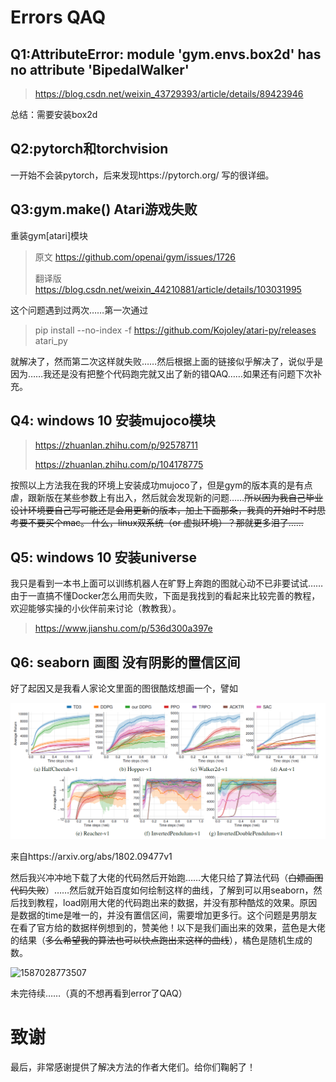 # Errors QAQ



## Q1:AttributeError: module 'gym.envs.box2d' has no attribute 'BipedalWalker'
> https://blog.csdn.net/weixin_43729393/article/details/89423946

总结：需要安装box2d

## Q2:pytorch和torchvision

一开始不会装pytorch，后来发现https://pytorch.org/ 写的很详细。

## Q3:gym.make() Atari游戏失败

重装gym[atari]模块

> 原文 https://github.com/openai/gym/issues/1726
>
> 翻译版 https://blog.csdn.net/weixin_44210881/article/details/103031995

这个问题遇到过两次……第一次通过

> pip install --no-index -f https://github.com/Kojoley/atari-py/releases atari_py

就解决了，然而第二次这样就失败……然后根据上面的链接似乎解决了，说似乎是因为……我还是没有把整个代码跑完就又出了新的错QAQ……如果还有问题下次补充。

## Q4: windows 10 安装mujoco模块

> https://zhuanlan.zhihu.com/p/92578711
>
> https://zhuanlan.zhihu.com/p/104178775

按照以上方法我在我的环境上安装成功mujoco了，但是gym的版本真的是有点虐，跟新版在某些参数上有出入，然后就会发现新的问题……~~所以因为我自己毕业设计环境要自己写可能还是会用更新的版本，加上下面那条，我真的开始时不时思考要不要买个mac。 什么，linux双系统（or 虚拟环境）？那就更多泪了……~~

## Q5: windows 10 安装universe

我只是看到一本书上面可以训练机器人在旷野上奔跑的图就心动不已非要试试……由于一直搞不懂Docker怎么用而失败，下面是我找到的看起来比较完善的教程，欢迎能够实操的小伙伴前来讨论（教教我）。

> https://www.jianshu.com/p/536d300a397e

## Q6: seaborn 画图 没有阴影的置信区间

好了起因又是我看人家论文里面的图很酷炫想画一个，譬如

![1587028313841](https://github.com/drarryon/Deep-Reinforcement-Learning/blob/master/laji/1587028313841.png)

来自https://arxiv.org/abs/1802.09477v1

然后我兴冲冲地下载了大佬的代码然后开始跑……大佬只给了算法代码（~~白嫖画图代码失败~~）……然后就开始百度如何绘制这样的曲线，了解到可以用seaborn，然后找到教程，load刚用大佬的代码跑出来的数据，并没有那种酷炫的效果。原因是数据的time是唯一的，并没有置信区间，需要增加更多行。这个问题是男朋友在看了官方给的数据样例想到的，赞美他！以下是我们画出来的效果，蓝色是大佬的结果（~~多么希望我的算法也可以快点跑出来这样的曲线~~），橘色是随机生成的数。

![1587028773507](D:\study\GitHub\Deep-Reinforcement-Learning\laji\1587028773507.png)

未完待续……（真的不想再看到error了QAQ）

# 致谢

最后，非常感谢提供了解决方法的作者大佬们。给你们鞠躬了！
